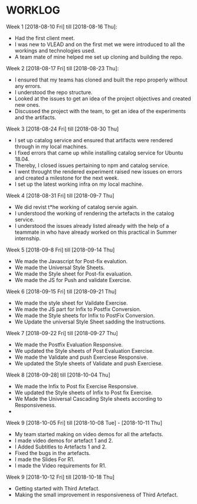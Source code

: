 # WORKLOG

Week 1 [2018-08-10 Fri] till [2018-08-16 Thu]:

- Had the first client meet.
- I was new to VLEAD and on the first met we were introduced to all the workings and technologies used.
- A team mate of mine helped me set up cloning and building the repo.

Week 2 [2018-08-17 Fri] till [2018-08-23 Thu]:

- I ensured that my  teams has cloned and built the repo properly without any errors.
- I understood the repo structure.
- Looked at the issues to get an idea of the project objectives and created new ones.
- Discussed the project with the team, to get an idea of the experiments and the artifacts.

Week 3 [2018-08-24 Fri] till [2018-08-30 Thu]

- I  set up catalog service and ensured that artifacts were rendered through in my local machines.
- I fixed errors that came up while installing catalog service for Ubuntu 18.04.
- Thereby, I closed issues pertaining to npm and catalog service.
- I went throught the rendered experiment raised new issues on errors and created a milestone for the next week.
- I set up the latest working infra on my local machine.

Week 4 [2018-08-31 Fri] till [2018-09-7 Thu]

- We did revist t*he working of catalog servie again.
- I understood the working of rendering the artefacts in the catalog service.
- I understood the issues already listed already with the help of a teammate in who have already worked on this practical in Summer internship.

Week 5 [2018-09-8 Fri] till [2018-09-14 Thu]

 - We made the Javascript for Post-fix evalution.
 - We made the Universal Style Sheets.
 - We made the Style sheet for Post-fix evaluation.
 - We made the JS for Push and validate Exercise.

Week 6 [2018-09-15 Fri] till [2018-09-21 Thu]

 - We made the style sheet for Vaildate Exercise.
 - We made the JS part for Infix to Postfix Conversion. 
 - We made the Style sheets for Infix to PostFix Conversion.
 - We Update the universal Style Sheet sadding the Instructions.

Week 7 [2018-09-22 Fri] till [2018-09-27 Thu]

 - We made the Postfix Evaluation Responsive.
 - We updated the Style sheets of Post Evaluation Exercise.
 - We made the Validate and push Exerciese Responsive.
 - We updated the Style sheets of Validate and push Exerciese.

Week 8 [2018-09-28] till [2018-10-04 Thu]
 - We made the Infix to Post fix Exercise Responsive.
 - We updated the Style sheets of Infix to Post fix Exercise.
 - We Made the Universal Cascading Style sheets according to Responsiveness.
 - 
Week 9 [2018-10-05 Fri] till [2018-10-08 Tue] - [2018-10-11 Thu]
- My team started making on video demos for all the artefacts.
- I made video demos for artefact 1 and 2.
- I Added Subtitles to Artefacts 1 and 2.
- Fixed the bugs in the artefacts.
- I made the Slides For R1.
- I made the Video requirements for R1.


Week 9 [2018-10-12 Fri] till [2018-10-18 Thu]
 - Getting started with Third Artefact.
 - Making the small improvement in responsiveness of Third Artefact.
